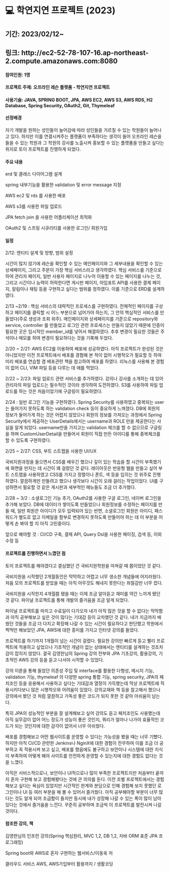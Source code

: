 <h1>💻 학연지연 프로젝트 (2023)</h1>
<h2>기간: 2023/02/12~</h2>
<h2>링크: http://ec2-52-78-107-16.ap-northeast-2.compute.amazonaws.com:8080</h2>


<h4>참여인원: 1명</h4>
<h4>프로젝트 주제: 오프라인 레슨 플랫폼 - 학연지연 프로젝트</h4>
<h4>사용기술: JAVA, SPRING BOOT, JPA, AWS EC2, AWS S3, AWS RDS, H2 Database, Spring Security, OAuth2, Git, Thymeleaf</h4>
<h4>선정배경</h4>
자기 개발을 원하는 성인들이 늘어감에 따라 성인들을 가르칠 수 있는 학원들이 늘어나고 있다. 하지만 이를 연결시켜주는 플랫폼이 부족하다는 생각이 들어 오프라인 레슨을 들을 수 있는 학원과 그 학원의 강사를 노출시켜 홍보할 수 있는 플랫폼을 만들고 싶다는 취지로 토이 프로젝트를 진행하게 되었다.
<h4>주요 내용</h4>
erd 및 클래스 다이어그램 설계 <p><p>
spring 내부기능을 활용한 validation 및 error message 지정 <p>
AWS ec2 및 rds 를 사용한 배포 <p>
AWS s3를 사용한 파일 업로드 <p>
JPA fetch join 을 사용한 어플리케이션 최적화 <p>
OAuth2 및 스프링 시큐리티를 사용한 로그인/ 회원가입 <p>



<h4>일정</h4>
2/12: 엔티티 설계 및 방향, 범위 설정<p>
시간이 많지 않기에 레슨을 확인할 수 있는 메인페이지와 그 세부내용을 확인할 수 있는 상세페이지, 그리고 주문이 가장 핵심 서비스라고 생각하였다. 핵심 서비스를 기준으로 하여 관리자 페이지, 일반 사용자 페이지로 나누어 이용할 수 있는 페이지를 나누는 것, 그리고 시간이나 능력이 허락한다면 게시판 페이지, 아임포트 API를 사용한 결제 페이지, 알림이나 채팅 등을 구현하고 싶다는 범위를 정하였다. 이를 기준으로 ERD를 설계하였다. <p> <p>
2/13 ~2/19 : 핵심 서비스의 대략적인 프로세스를 구현하였다. 전체적인 페이지를 구상하고 페이지를 클릭할 시 어느 부분으로 넘어가야 하는지, 그 안의 핵심적인 서비스를 만들었다(주로 생성과 조회 위주). 메인페이지와 상세페이지를 기준으로 repository와 service, controller 를 만들었고 로그인 관련 프로세스는 만들지 않았기 때문에 인증이 필요한 곳은 임시적인 member_id를 넣어서 해결하였다. 추후 변경이 필요한 것들은 주석이나 메모를 하여 변경이 필요하다는 것을 기록해 두었다. <p>
2/20 ~ 2/21: AWS EC2를 이용하여 배포에 성공하였다. 아직 프로젝트가 완성된 것은 아니었지만 이전 프로젝트에서 배포를 경험해 본 적이 없어 시행착오가 필요할 듯 하여 미리 배포를 연습할 겸 배포관련 책을 참고하여 배포를 하였다. 리눅스를 사용해 본 경험이 없어 CLI, VIM 파일 등을 다루는 데 애를 먹었다. <p>
2/22 ~ 2/23: 파일 업로드 관련 서비스를 추가하였다. 강의나 강사를 소개하는 데 있어 관리자의 파일 업로드는 필수적인 것이라 생각하여 도전하였다. S3를 사용하여 파일 업로드를 하는 것은 처음이었기에 구글링이 필요하였다. <p>
2/24 : 일반 로그인 기능을 구현하였다. Spring Security를 사용하였고 중복되는 user는 들어가지 못하도록 하는 validation check 등이 중요하게 느껴졌다. DB에 회원의 정보가 들어가게 하는 것은 어렵지 않았으나 회원의 정보를 가져오는 과정에서 Spring Security에서 제공하는 UserDetails에서는 username과 ROLE 만을 제공한다는 사실을 알게 되었다. username만을 가지고는 validation 체크를 할 수 없으므로 구글링을 하며 CustomUserDetail을 만들어서 회원이 직접 만든 아이디를 통해 중복체크를 할 수 있도록 구현하였다. <p>
2/25 ~ 2/27: CSS, 부트 스트랩을 사용한 UI/UX <p>
국비지원과정을 들으면서 CSS를 배우긴 했으나 깊이 있는 학습을 할 시간이 부족했기에 화면을 만지는 데 시간이 꽤 걸렸던 것 같다. 레이아웃은 반응형 웹을 만들고 싶어 부트 스트랩을 사용하였고 CSS를 가지고 정렬이나 폰트, 색 등을 입히는 것 위주로 진행하였다. 깔끔하게만 만들려고 했으나 생각보다 시간이 오래 걸리는 작업이었다. UI를 구성하면서 필요할 것 같은 게시판과 세부적인 메뉴들도 조금 더 추가했다. <p>
2/28 ~ 3/2 : 소셜로그인 기능 추가, OAuth2를 사용한 구글 로그인, 네이버 로그인을 추가해 보았다. DB에 데이터가 쌓이도록 만들었으나 회원정보를 수정하는 페이지를 만들 때, 일반 회원은 아이디가 모두 입력되어 있는 반면, 소셜로그인 회원은 아이디, 패스워드가 별도로 없고 이메일을 함부로 변경하지 못하도록 만들어야 하는 데 이 부분을 어떻게 손 봐야 할 지 아직 고민중이다.  <p>
앞으로 해야할 것 : CI/CD 구축, 결제 API, Query Dsl을 사용한 페이징, 검색 등, 이외 수정 등  <p>

<h4>프로젝트를 진행하면서 느꼈던 점</h4>
토이 프로젝트를 해야겠다고 결심했던 건 국비지원학원을 마쳐갈 때 쯤이었던 것 같다. <p>
국비지원을 시작했던 2개월동안은 막막하고 어렵고 너무 생소한 개념들에 어지러웠다. 처음 모의 프로젝트를 받았을 때는 아직 아무것도 해내지 못한다는 좌절감만 너무 컸다. <p>
국비지원을 시작한지 4개월쯤 됐을 때는 이제 조금 알아듣고 재미를 약간 느끼게 됐던 것 같다. 파이널 프로젝트를 통해 개발의 즐거움을 조금 알게 되었다. <p>
파이널 프로젝트를 마치고 수료일이 다가오자 내가 아직 많은 것을 할 수 없다는 막막함과 아직 공부해보고 싶은 것이 많다는 기대감 등이 교차했던 것 같다. 내가 지금까지 배웠던 것들을 조금 더 다지고 확장해 나갈 수 있는 시간이 필요하다고 판단했고 학원에서 찍먹만 해보았던 JPA, AWS에 대한 흥미를 가지고 인터넷 강의를 들었다. <p>
프로젝트를 하기까지 1개월이 넘는 시간이 걸렸다. 필요한 강의만 빠르게 듣고 빨리 프로젝트에 적용하고 싶었으나 기초적인 개념이 없는 상태에서는 엔티티를 설계하는 것조차 감이 잡히지 않았다. 결국 김영한님의 Spring 강의 전부와 JPA 기초강의, 활용강의, 기초적인 AWS 강의 등을 듣고 나서야 시작할 수 있었다. <p>
강의 이론을 통해 들었던 의존성 주입 및 interface를 활용한 다형성, 메시지 기능, validation 기능, thymeleaf 의 다양한 spring 통합 기능, spring security, JPA의 페치조인 등을 응용해서 사용하고 싶다는 기대감과 열정이 가득했는데 막상 프로젝트에 적용시키다보니 많은 시행착오와 어려움이 있었다. 강의교재와 책 등을 참고해서 했으나 강의에서 봤던 것 처럼 깔끔하고 가독성 좋은 코드가 되지 못한 것 같아 아쉬움이 남는다. <p>
특히 JPA의 성능적인 부분을 잘 설계해보고 싶어 강의도 듣고 페치조인도 사용했는데 아직 실무감이 없어 어느 정도가 성능이 좋은 것인지, 쿼리가 얼마나 나가야 효율적인 코드가 되는 것인지에 대한 감각이 없어서 너무 아쉬웠다. <p>
배포를 경험해보고 어떤 웹사이트를 운영할 수 있다는 가능성을 봤을 때는 너무 기뻤다. 하지만 아직 CI/CD 관련한 Jenkins나 NginX에 대한 경험이 전무하여 이를 조금 더 공부하고 꼭 적용시켜 보고 싶고, 배포를 했음에도 불구하고 보안이나 시스템에 대한 지식이 부족하여 어떻게 해야 사이트를 안전하게 운영할 수 있는지에 대한 경험도 없다는 것을 느꼈다. <p>
아직은 서비스적으로나, 보안이나 UI적으로나 많이 부족한 프로젝트지만 처음부터 끝까지 혼자 구현해 보고 경험해봤다는 것에 큰 의의를 둔다. 이전 조별 프로젝트에서는 경험해보고 싶다는 욕심이 있었지만 시간적인 한계와 분담으로 인해 경험해 보지 못했던 로그인이나 UI 등 여러 부분을 해 볼 수 있어서 즐거웠다. 아직 공부해야할 부분이 너무 많다는 것도 알게 되어 조급함이 들지만 동시에 내가 성장해 나갈 수 있는 폭이 많이 남아있다는 것에서 즐거움을 느낀다. 꾸준히 공부하며 조금씩 이 프로젝트를 발전시켜 나갈 것이다. <p>

<h4>참조한 강의, 책</h4>
김영한님의 인프런 강의(Spring 핵심원리, MVC 1,2, DB 1,2, 자바 ORM 표준 JPA 프로그래밍) <p>
Spring boot와 AWS로 혼자 구현하는 웹서비스/이동욱 저 <p>
클라우드 서비스 AWS, AWS가입부터 활용까지 / 생활코딩 <p>
 
